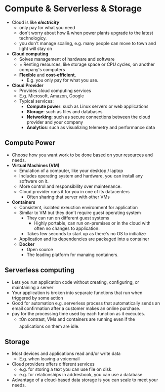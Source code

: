 # Compute & Serverless & Storage

- Cloud is like ***electricity***
  - only pay for what you need
  - don't worry about how & when power plants upgrade to the latest technologicy.
  - you don't manage scaling, e.g. many people can move to town and light will stay on
- **Cloud computing**
  - Solves management of hardware and software
  - = Renting resources, like storage space or CPU cycles, on another company's computers
  - **Flexible** and **cost-efficient**,
    - E.g. you only pay for what you use.
- **Cloud Provider**
  - Provides cloud computing services
  - E.g. Microsoft, Amazon, Google
  - Typical services:
    - **Compute power**: such as Linux servers or web applications
    - **Storage**: such as files and databases
    - **Networking**: such as secure connections between the cloud provider and your company
    - **Analytics**: such as visualizing telemetry and performance data

## Compute Power

- Choose how you want work to be done based on your resources and needs.
- **Virtual Machines (VM)**
  - Emulation of a computer, like your desktop / laptop
  - Includes operating system and hardware, you can install any software on it.
  - More control and responsibility over maintenance.
  - Cloud provider runs it for you in one of its datacenters
    - Often sharing that server with other VMs
- **Containers**
  - Consistent, isolated exeuction environment for application
  - Similar to VM but they don't require guest operating system
    - They can run on different guest systems
      - Highly portable, can run on-premises or in the cloud with often no changes to application.
    - Takes few seconds to start up as there's no OS to initialize
  - Application and its dependencies are packaged into a container
  - **Docker**
    - Open source
    - The leading platform for manaing containers.

## Serverless computing

- Lets you run application code without creating, configuring, or maintaining a server
- Your application is broken into separate functions that run when triggered by some action
- Good for automation e.g. serverless process that automatically sends an email confirmation after a customer makes an online purchase.
- pay for the processing time used by each function as it executes.
  - ❗On contrast, VMs and containers are running even if the applications on them are idle.

## Storage

- Most devices and applications read and/or write data
  - E.g. when leaving a voicemail
- Cloud providers offers different services
  - e.g. for storing a text you can use file on disk.
  - e.g. for relationships in addresbook, you can use a database
- Advantage of a cloud-based data storage is you can scale to meet your needs.
